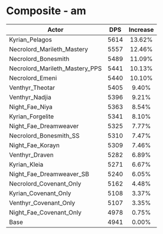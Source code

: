 # Composite - am
| Actor | DPS | Increase |
|---|:---:|:---:|
|Kyrian_Pelagos|5614|13.62%|
|Necrolord_Marileth_Mastery|5557|12.46%|
|Necrolord_Bonesmith|5489|11.09%|
|Necrolord_Marileth_Mastery_PPS|5441|10.13%|
|Necrolord_Emeni|5440|10.10%|
|Venthyr_Theotar|5405|9.40%|
|Venthyr_Nadjia|5396|9.21%|
|Night_Fae_Niya|5363|8.54%|
|Kyrian_Forgelite|5341|8.10%|
|Night_Fae_Dreamweaver|5325|7.77%|
|Necrolord_Bonesmith_SS|5310|7.47%|
|Night_Fae_Korayn|5309|7.46%|
|Venthyr_Draven|5282|6.89%|
|Kyrian_Kleia|5271|6.67%|
|Night_Fae_Dreamweaver_SB|5240|6.05%|
|Necrolord_Covenant_Only|5162|4.48%|
|Kyrian_Covenant_Only|5108|3.37%|
|Venthyr_Covenant_Only|5107|3.35%|
|Night_Fae_Covenant_Only|4978|0.75%|
|Base|4941|0.00%|
